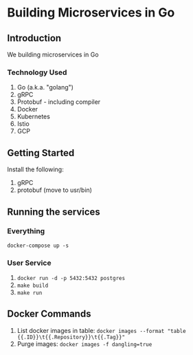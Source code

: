 # Building Microservices in Go

## Introduction

We building microservices in Go

### Technology Used

1. Go (a.k.a. "golang")
1. gRPC
1. Protobuf - including compiler
1. Docker
1. Kubernetes
1. Istio
1. GCP

## Getting Started

Install the following:

1. gRPC
1. protobuf (move to usr/bin)

## Running the services

### Everything

`docker-compose up -s`

### User Service

1. `docker run -d -p 5432:5432 postgres`
1. `make build`
1. `make run`

## Docker Commands

1. List docker images in table: `docker images --format "table {{.ID}}\t{{.Repository}}\t{{.Tag}}"`
1. Purge images: `docker images -f dangling=true`
